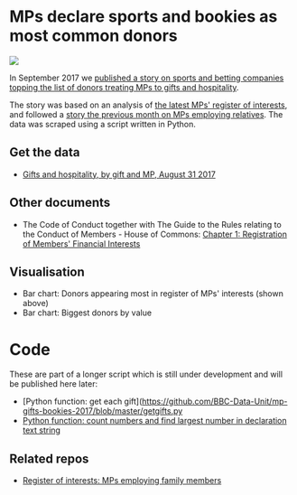 # MPs declare sports and bookies as most common donors

![](https://ichef.bbci.co.uk/news/624/cpsprodpb/E857/production/_97497495_chart_regint_birmingham-1.png)

In September 2017 we [published a story on sports and betting companies topping the list of donors treating MPs to gifts and hospitality](http://www.bbc.co.uk/news/uk-england-41027964). 

The story was based on an analysis of [the latest MPs' register of interests](https://publications.parliament.uk/pa/cm/cmregmem/170829/contents.htm), and followed a [story the previous month on MPs employing relatives](http://www.bbc.co.uk/news/uk-england-40709220). The data was scraped using a script written in Python.

## Get the data

* [Gifts and hospitality, by gift and MP, August 31 2017](https://github.com/BBC-Data-Unit/mp-gifts-bookies-2017/blob/master/gifts_registerofinterests_170829.csv)

## Other documents

* The Code of Conduct together with The Guide to the Rules relating to the Conduct of Members - House of Commons: [Chapter 1: Registration of Members' Financial Interests](https://publications.parliament.uk/pa/cm201516/cmcode/1076/107604.htm#a3)

## Visualisation

* Bar chart: Donors appearing most in register of MPs' interests (shown above)
* Bar chart: Biggest donors by value

# Code

These are part of a longer script which is still under development and will be published here later:
* [Python function: get each gift](https://github.com/BBC-Data-Unit/mp-gifts-bookies-2017/blob/master/getgifts.py
* [Python function: count numbers and find largest number in declaration text string](https://github.com/BBC-Data-Unit/mp-gifts-bookies-2017/blob/master/find_largest_num.py)

## Related repos

* [Register of interests: MPs employing family members](https://github.com/BBC-Data-Unit/mps-registers-of-interest)
